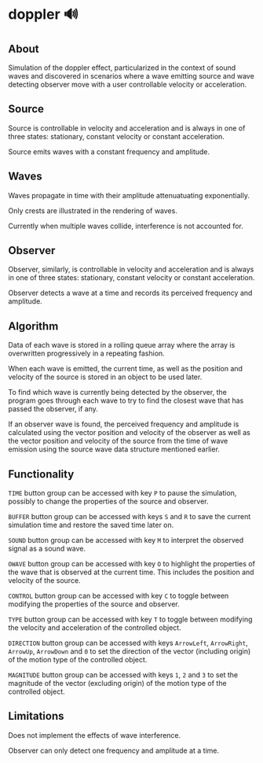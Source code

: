 # doppler 🔊

## About

Simulation of the doppler effect, particularized in the context of sound waves and discovered in scenarios where a wave emitting source and wave detecting observer move with a user controllable velocity or acceleration.

## Source

Source is controllable in velocity and acceleration and is always in one of three states: stationary, constant velocity or constant acceleration.

Source emits waves with a constant frequency and amplitude.

## Waves

Waves propagate in time with their amplitude attenuatuating exponentially.

Only crests are illustrated in the rendering of waves.

Currently when multiple waves collide, interference is not accounted for.

## Observer

Observer, similarly, is controllable in velocity and acceleration and is always in one of three states: stationary, constant velocity or constant acceleration.

Observer detects a wave at a time and records its perceived frequency and amplitude.

## Algorithm

Data of each wave is stored in a rolling queue array where the array is overwritten progressively in a repeating fashion.

When each wave is emitted, the current time, as well as the position and velocity of the source is stored in an object to be used later.

To find which wave is currently being detected by the observer, the program goes through each wave to try to find the closest wave that has passed the observer, if any.

If an observer wave is found, the perceived frequency and amplitude is calculated using the vector position and velocity of the observer as well as the vector position and velocity of the source from the time of wave emission using the source wave data structure mentioned earlier.

## Functionality

`TIME` button group can be accessed with key `P` to pause the simulation, possibly to change the properties of the source and observer.

`BUFFER` button group can be accessed with keys `S` and `R` to save the current simulation time and restore the saved time later on.

`SOUND` button group can be accessed with key `M` to interpret the observed signal as a sound wave.

`OWAVE` button group can be accessed with key `O` to highlight the properties of the wave that is observed at the current time. This includes the position and velocity of the source.

`CONTROL` button group can be accessed with key `C` to toggle between modifying the properties of the source and observer.

`TYPE` button group can be accessed with key `T` to toggle between modifying the velocity and acceleration of the controlled object.

`DIRECTION` button group can be accessed with keys `ArrowLeft`, `ArrowRight`, `ArrowUp`, `ArrowDown` and `0` to set the direction of the vector (including origin) of the motion type of the controlled object.

`MAGNITUDE` button group can be accessed with keys `1`, `2` and `3` to set the magnitude of the vector (excluding origin) of the motion type of the controlled object.

## Limitations

Does not implement the effects of wave interference.

Observer can only detect one frequency and amplitude at a time.
